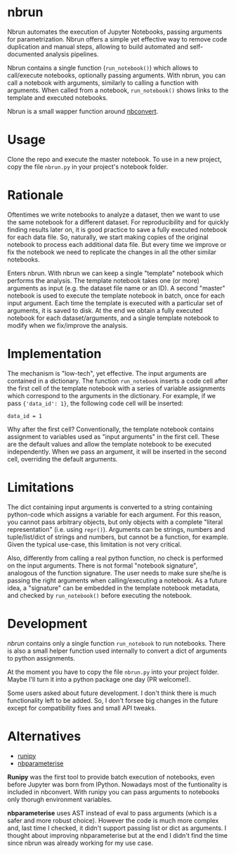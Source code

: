 # nbrun

Nbrun automates the execution of Jupyter Notebooks,
passing arguments for parametrization. 
Nbrun offers a simple yet effective way to remove code duplication 
and manual steps, allowing to build automated and self-documented 
analysis pipelines. 

Nbrun contains a single function (`run_notebook()`) which allows to call/execute
notebooks, optionally passing arguments. With nbrun, you can call a notebook
with arguments, similarly to calling a function with arguments.
When called from a notebook, `run_notebook()` shows links to the template and executed
notebooks.

Nbrun is a small wapper function around [nbconvert](https://github.com/jupyter/nbconvert).

# Usage

Clone the repo and execute the master notebook. To use in a new project,
copy the file `nbrun.py` in your project's notebook folder.

# Rationale

Oftentimes we write notebooks to analyze a dataset, then we want to use the same
notebook for a different dataset. For reproducibility and for quickly finding
results later on, it is good practice to save a fully executed notebook for each
data file. So, naturally, we start making copies of the original notebook to
process each additional data file. But every time we improve or fix the notebook
we need to replicate the changes in all the other similar notebooks.

Enters nbrun. With nbrun we can keep a single "template" notebook which performs
the analysis. The template notebook takes one (or more) arguments as input (e.g.
the dataset file name or an ID). A second "master" notebook is used to execute
the template notebook in batch, once for each input argument. Each time the
template is executed with a particular set of arguments, it is saved to disk. At
the end we obtain a fully executed notebook for each dataset/arguments, and a
single template notebook to modify when we fix/improve the analysis.

# Implementation

The mechanism is "low-tech", yet effective. The input arguments are contained in a
dictionary. The function `run_notebook` inserts a code cell after the first cell
of the template notebook with a series of variable assignments which correspond
to the arguments in the dictionary. For example, if we pass `{'data_id': 1}`, the
following code cell will be inserted:

```
data_id = 1
```

Why after the first cell? Conventionally, the template notebook contains
assignment to variables used as "input arguments" in the first cell. These are
the default values and allow the template notebook to be executed independently.
When we pass an argument, it will be inserted in the second cell, overriding
the default arguments.

# Limitations

The dict containing input arguments is converted to a string containing
python-code which assigns a variable for each argument. For this reason, you
cannot pass arbitrary objects, but only objects with a complete
"literal representation" (i.e. using `repr()`).
Arguments can be strings, numbers and tuple/list/dict of strings
and numbers, but cannot be a function, for example. Given the typical use-case,
this limitation is not very critical.

Also, differently from calling a real python function, no check is performed 
on the input arguments. There is not formal "notebook signature", analogous 
of the function signature. The user needs to make sure she/he is passing the 
right arguments when calling/executing a notebook. As a future idea, a "signature"
can be embedded in the template notebook metadata, and checked by
`run_notebook()` before executing the notebook.

# Development
*nbrun* contains only a single function ``run_notebook`` to run notebooks.
There is also a small helper function used internally to convert a dict
of arguments to python assignments.

At the moment you have to copy the file ``nbrun.py`` into your project folder.
Maybe I'll turn it into a python package one day (PR welcome!).

Some users asked about future development. I don't think there is much functionality 
left to be added. So, I don't forsee big changes in the future except for compatibility 
fixes and small API tweaks.

# Alternatives

- [runipy](https://github.com/paulgb/runipy)
- [nbparameterise](https://github.com/takluyver/nbparameterise)

**Runipy** was the first tool to provide batch execution of notebooks, even before Jupyter
was born from IPython. Nowadays most of the funtionality is included in nbconvert.
With runipy you can pass arguments to notebooks only thorugh environment variables.

**nbparameterise** uses AST instead of eval to pass arguments (which is a safer and more robust choice).
However the code is much more complex and, last time I checked, it didn't support passing list or dict
as arguments.
I thought about improving nbparameterise but at the end I didn't find the time 
since nbrun was already working for my use case.

